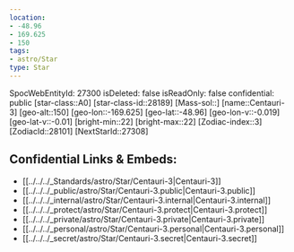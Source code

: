 ```yaml
---
location:
- -48.96
- 169.625
- 150
tags:
- astro/Star
type: Star
---
```


SpocWebEntityId: 27300
isDeleted: false
isReadOnly: false
confidential: public
[star-class::A0]
[star-class-id::28189]
[Mass-sol::]
[name::Centauri-3]
[geo-alt::150]
[geo-lon::-169.625]
[geo-lat::-48.96]
[geo-lon-v::-0.019]
[geo-lat-v::-0.01]
[bright-min::22]
[bright-max::22]
[Zodiac-index::3]
[ZodiacId::28101]
[NextStarId::27308]



## Confidential Links & Embeds: 
- [[../../../_Standards/astro/Star/Centauri-3|Centauri-3]] 
- [[../../../_public/astro/Star/Centauri-3.public|Centauri-3.public]] 
- [[../../../_internal/astro/Star/Centauri-3.internal|Centauri-3.internal]] 
- [[../../../_protect/astro/Star/Centauri-3.protect|Centauri-3.protect]] 
- [[../../../_private/astro/Star/Centauri-3.private|Centauri-3.private]] 
- [[../../../_personal/astro/Star/Centauri-3.personal|Centauri-3.personal]] 
- [[../../../_secret/astro/Star/Centauri-3.secret|Centauri-3.secret]]

